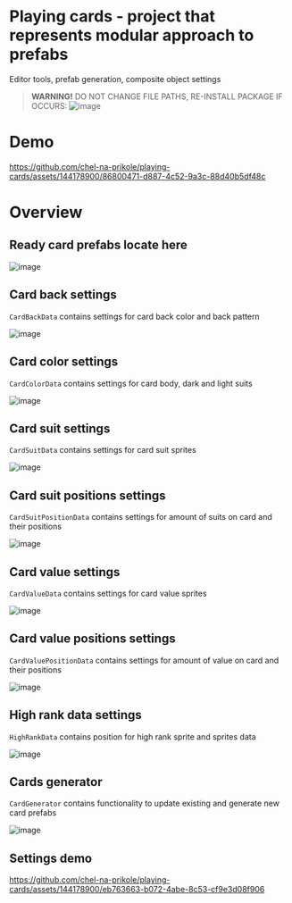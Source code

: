 # Playing cards - project that represents modular approach to prefabs
Editor tools, prefab generation, composite object settings

> **WARNING!** DO NOT CHANGE FILE PATHS, RE-INSTALL PACKAGE IF OCCURS:
![image](https://github.com/chel-na-prikole/playing-cards/assets/144178900/4f41f2b3-1a48-4306-87d9-9bb43af2a7db)

# Demo
https://github.com/chel-na-prikole/playing-cards/assets/144178900/86800471-d887-4c52-9a3c-88d40b5df48c

# Overview
## Ready card prefabs locate here
![image](https://github.com/chel-na-prikole/playing-cards/assets/144178900/a8a31859-b232-46a2-8a52-50e4f565abfd)


## Card back settings
```CardBackData``` contains settings for card back color and back pattern

![image](https://github.com/chel-na-prikole/playing-cards/assets/144178900/9ad2d732-7809-40ef-af55-08fc745ade8a)

## Card color settings
```CardColorData``` contains settings for card body, dark and light suits

![image](https://github.com/chel-na-prikole/playing-cards/assets/144178900/c7340eec-2846-44f8-8954-8d6397b6481d)

## Card suit settings
```CardSuitData``` contains settings for card suit sprites

![image](https://github.com/chel-na-prikole/playing-cards/assets/144178900/8f4d5f49-47f0-4aff-8953-8d764797cf80)

## Card suit positions settings
```CardSuitPositionData``` contains settings for amount of suits on card and their positions

![image](https://github.com/chel-na-prikole/playing-cards/assets/144178900/f981fc51-5cca-4403-8022-0c9f42f6e601)

## Card value settings
```CardValueData``` contains settings for card value sprites

![image](https://github.com/chel-na-prikole/playing-cards/assets/144178900/2a778051-c392-4bf5-a973-54290393dbe5)

## Card value positions settings
```CardValuePositionData``` contains settings for amount of value on card and their positions

![image](https://github.com/chel-na-prikole/playing-cards/assets/144178900/0daa7173-2a17-4cfe-9267-4b6f996964e4)

## High rank data settings
```HighRankData``` contains position for high rank sprite and sprites data

![image](https://github.com/chel-na-prikole/playing-cards/assets/144178900/3758e0a1-60ff-4fb7-9560-2cfa4282e5f8)


## Cards generator
```CardGenerator``` contains functionality to update existing and generate new card prefabs

![image](https://github.com/chel-na-prikole/playing-cards/assets/144178900/1dcc1768-a663-4bd2-aed5-80a9724ea8e3)

## Settings demo

https://github.com/chel-na-prikole/playing-cards/assets/144178900/eb763663-b072-4abe-8c53-cf9e3d08f906

